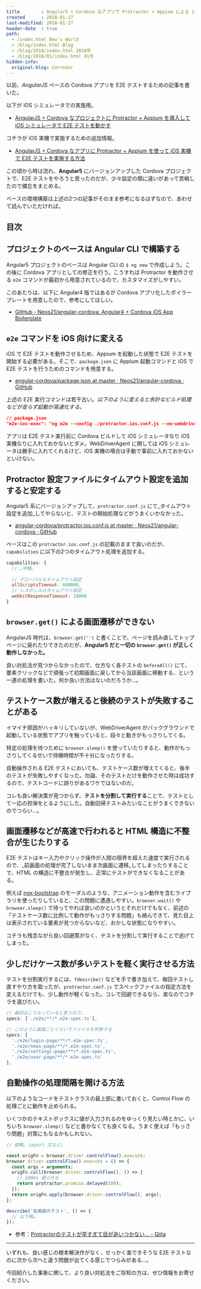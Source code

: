 ```yaml
---
title        : Angular5 + Cordova なアプリで Protractor + Appium による iOS シミュレータ・iOS 実機 E2E テストを実施する際の備忘
created      : 2018-01-27
last-modified: 2018-01-27
header-date  : true
path:
  - /index.html Neo's World
  - /blog/index.html Blog
  - /blog/2018/index.html 2018年
  - /blog/2018/01/index.html 01月
hidden-info:
  original-blog: Corredor
---
```


以前、_AngularJS_ ベースの Cordova アプリを E2E テストするための記事を書いた。

以下が iOS シミュレータでの実施用。

- [AngularJS + Cordova なプロジェクトに Protractor + Appium を導入して iOS シミュレータで E2E テストを動かす](/blog/2017/07/29-01.html)

コチラが iOS 実機で実施するための追加情報。

- [AngularJS + Cordova なアプリに Protractor + Appium を使って iOS 実機で E2E テストを実施する方法](/blog/2017/07/31-01.html)

この頃から時は流れ、**Angular5** にバージョンアップした Cordova プロジェクトで、E2E テストをやろうと思ったのだが、少々設定の類に違いがあって苦戦したので備忘をまとめる。

ベースの環境構築は上述の2つの記事がそのまま参考になるはずなので、あわせて読んでいただければ。

## 目次

## プロジェクトのベースは Angular CLI で構築する

Angular5 プロジェクトのベースは Angular CLI の `$ ng new` で作成しよう。この後に Cordova アプリとしての修正を行う。こうすれば Protractor を動作させる `e2e` コマンドが最初から用意されているので、カスタマイズがしやすい。

このあたりは、以下に Angular4 版ではあるが Cordova アプリ化したボイラープレートを用意したので、参考にしてほしい。

- [GitHub - Neos21/angular-cordova: Angular4 + Cordova iOS App Boilerplate](https://github.com/Neos21/boilerplate-angular-cordova)

## `e2e` コマンドを iOS 向けに変える

iOS で E2E テストを動作させるため、Appium を起動した状態で E2E テストを開始する必要がある。そこで、`package.json` に Appium 起動コマンドと iOS で E2E テストを行うためのコマンドを用意する。

- [angular-cordova/package.json at master · Neos21/angular-cordova · GitHub](https://github.com/Neos21/boilerplate-angular-cordova/blob/master/package.json#L15-L16)

上述の E2E 実行コマンドは若干古い。_以下のように変えると余計なビルド処理などが走らず起動が高速化する。_

```json
// package.json
"e2e-ios-exec": "ng e2e --config ./protractor.ios.conf.js --no-webdriver-update --serve=false",
```

アプリは E2E テスト実行前に Cordova ビルドして iOS シミュレータなり iOS 実機なりに入れておかないとダメ。WebDriverAgent に関しては iOS シミュレータは勝手に入れてくれるけど、iOS 実機の場合は手動で事前に入れておかないといけない。

## Protractor 設定ファイルにタイムアウト設定を追加すると安定する

Angular5 系にバージョンアップして、`protractor.conf.js` にて_タイムアウト設定を追加_してやらないと、テストの開始処理などがうまくいかなかった。

- [angular-cordova/protractor.ios.conf.js at master · Neos21/angular-cordova · GitHub](https://github.com/Neos21/boilerplate-angular-cordova/blob/master/protractor.ios.conf.js)

ベースはこの `protractor.ios.conf.js` の記載のままで良いのだが、`capabilities` に以下の2つのタイムアウト処理を追加する。

```javascript
capabilities: {
  // …中略…
  
  // グローバルなタイムアウト設定
  allScriptsTimeout: 600000,
  // レスポンスのタイムアウト設定
  webkitResponseTimeout: 10000
}
```

## `browser.get()` による画面遷移ができない

AngularJS 時代は、`browser.get('')` と書くことで、ページを読み直してトップページに戻れたりできたのだが、**Angular5 だと一切の `browser.get()` が正しく動作しなかった。**

良い対処法が見つからなかったので、仕方なく各テストの `beforeAll()` にて、要素クリックなどで頑張って初期画面に戻してから当該画面に移動する、という一連の処理を書いた。何か良い方法はないのだろうか…。

## テストケース数が増えると後続のテストが失敗することがある

イマイチ原因がハッキリしていないが、WebDriverAgent がバックグラウンドで起動している状態でアプリを触っていると、段々と動きがもっさりしてくる。

特定の処理を待つために `browser.sleep()` を使っていたりすると、動作がもっさりしてくるせいで待機時間が不十分になったりする。

自動操作される E2E テストにおいても、テストケース数が増えてくると、後半のテストが失敗しやすくなった。勿論、そのテストだけを動作させた時は成功するので、テストコードに誤りがあるワケではないのだ。

コレも良い解決策が見つからず、**テストを分割して実行する**ことで、テストとして一応の担保をとるようにした。自動回帰テストみたいなことがうまくできないのでつらい…。

## 画面遷移などが高速で行われると HTML 構造に不整合が生じたりする

E2E テストはキー入力やクリック操作が人間の限界を超えた速度で実行されるので、_前画面の処理が完了しないまま次画面に遷移_してしまったりすることで、HTML の構造に不整合が発生し、正常にテストができなくなることがある。

例えば [ngx-bootstrap](https://valor-software.com/ngx-bootstrap/) のモーダルのような、アニメーション動作を含むライブラリを使ったりしていると、この問題に遭遇しやすい。`browser.wait()` や `browser.sleep()` で待ってやれば良いのかというとそれだけでもなく、前述の「テストケース数に比例して動作がもっさりする問題」も絡んできて、見た目上は表示されている要素が見つからないなど、おかしな状態になりやすい。

コチラも残念ながら良い回避策がなく、テストを分割して実行することで逃げてしまった。

## 少しだけケース数が多いテストを軽く実行させる方法

テストを分割実行するには、`fdescribe()` などを手で書き加えて、毎回テストし直すやり方を取ったが、`protractor.conf.js` でスペックファイルの指定方法を変えるだけでも、少し動作が軽くなった。コレで回避できるなら、楽なのでコチラを選びたい。

```javascript
// 最初はこうなっていると思うので…
specs: ['./e2e/**/*.e2e-spec.ts'],

// このように画面ごとぐらいでファイルを列挙する
specs: [
  './e2e/login-page/**/*.e2e-spec.ts',
  './e2e/news-page/**/*.e2e-spec.ts',
  './e2e/settings-page/**/*.e2e-spec.ts',
  './e2e/user-page/**/*.e2e-spec.ts'
],
```

## 自動操作の処理間隔を開ける方法

以下のようなコードをテストクラスの最上部に書いておくと、Control Flow の処理ごとに動作を止められる。

いくつかのテキストボックスに値が入力されるのをゆっくり見たい時とかに、いちいち `browser.sleep()` などと書かなくても良くなる。うまく使えば「もっさり問題」対策にもなるかもしれない。

```typescript
// 前略… import 文など…

const origFn = browser.driver.controlFlow().execute;
browser.driver.controlFlow().execute = () => {
  const args = arguments;
  origFn.call(browser.driver.controlFlow(), () => {
    // 100ms 遅らせる
    return protractor.promise.delayed(100);
  });
  return origFn.apply(browser.driver.controlFlow(), args);
};

describe('各画面のテスト', () => {
  // 以下略…
});
```

- 参考：[Protractorのテストが早すぎて目が追いつかない... - Qiita](https://qiita.com/akiko-pusu/items/1cc7081c480630d240d7)

---

いずれも、良い感じの根本解決作がなく、せっかく楽できそうな E2E テストなのに次から次へと違う問題が出てくる感じでつらみがある…。

今回紹介した事象に関して、より良い対処法をご存知の方は、ぜひ情報をお寄せください。
